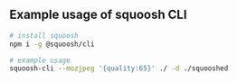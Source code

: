 
## Example usage of squoosh CLI
```sh
# install squoosh
npm i -g @squoosh/cli

# example usage
squoosh-cli --mozjpeg '{quality:65}' ./ -d ./squooshed                          
```
